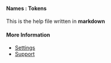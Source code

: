 #### Names : Tokens

This is the help file written in **markdown**

#### More Information

- [Settings](/settings)
- [Support](/support)
